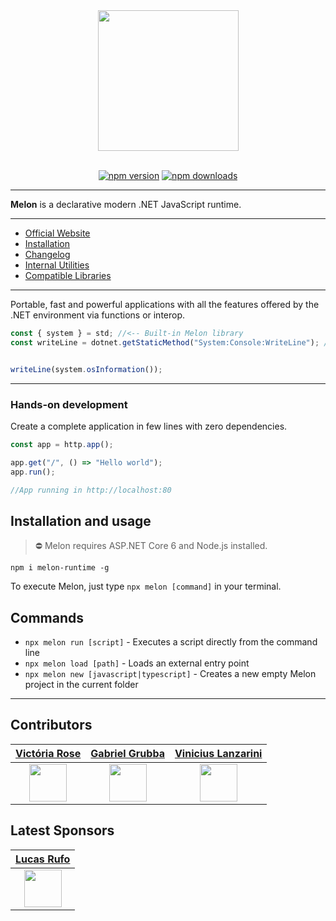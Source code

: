 <div align="center">
  <img align="center" width="225" src="https://i.imgur.com/guuToyf.png">
</div>

<br>

<div align="center">

  [![npm version](https://badgen.net/npm/v/melon-runtime/)](https://www.npmjs.com/package/melon-runtime)
  [![npm downloads](https://badgen.net/npm/dm/melon-runtime)](https://www.npmjs.com/package/melon-runtime)
  
</div>

<hr>

**Melon** is a declarative modern .NET JavaScript runtime.

<hr>

- [Official Website](https://melonruntime.github.io/site/)
- [Installation](https://github.com/MelonRuntime/Melon#installation-and-usage)
- [Changelog](https://github.com/MelonRuntime/MelonRuntime/blob/main/CHANGELOG.md)
- [Internal Utilities](https://github.com/MelonRuntime/Melon/tree/main/utils)
- [Compatible Libraries](https://github.com/MelonRuntime/Melon/blob/main/LIBRARY_COMPATIBILITY.md)

<hr>

Portable, fast and powerful applications with all the features offered by the .NET environment via functions or interop.

```ts
const { system } = std; //<-- Built-in Melon library
const writeLine = dotnet.getStaticMethod("System:Console:WriteLine"); //<-- Dotnet interop


writeLine(system.osInformation());
```

<hr>

### **Hands-on development** 

Create a complete application in few lines with zero dependencies.

```ts
const app = http.app();

app.get("/", () => "Hello world");
app.run();

//App running in http://localhost:80
``` 

## Installation and usage

> ⛔ Melon requires ASP.NET Core 6 and Node.js installed.

```
npm i melon-runtime -g
```

To execute Melon, just type `npx melon [command]` in your terminal.

## Commands

- `npx melon run [script]` - Executes a script directly from the command line
- `npx melon load [path]` - Loads an external entry point
- `npx melon new [javascript|typescript]` - Creates a new empty Melon project in the current folder

<hr>

## Contributors 

| [Victória Rose](https://github.com/EternalQuasar0206) | [Gabriel Grubba](https://github.com/Grubba27) | [Vinicius Lanzarini](https://github.com/vilanz) |
| -------------- | -------------- | -------------- |
| <div align="center"><img src="https://avatars.githubusercontent.com/u/70824102?v=4" width="60"></div> | <div align="center"><img src="https://avatars.githubusercontent.com/u/70247653?v=4" width="60"></div> | <div align="center"><img src="https://avatars.githubusercontent.com/u/29522926?v=4" width="60"></div> |

## Latest Sponsors 

| [Lucas Rufo](https://github.com/LucasRufo) |
| -------------- |
| <div align="center"><img src="https://avatars.githubusercontent.com/u/60830097?v=4" width="60"></div> |
